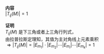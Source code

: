 **内容**  
 $|T_{ij}(M)|=1$  
  
**证明**  
 $T_{ij}(M)$ 是下三角或者上三角行列式，  
由拉普拉斯定理知，其值为主对角线上元素乘积  
 $\Rightarrow|T_{ij}(M)|=|E_{m_1}|\cdot |E_{m_2}|\cdots |E_{m_i}|\cdots |E_{m_k}|=1$  
